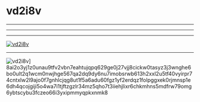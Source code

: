# vd2i8v

**********************
[ 87 ]: https://shortly.at/GHqMF
--------------------------
**********************
[![ vd2i8v ](https://user-images.githubusercontent.com/144323531/268230568-f4a4643f-d341-4f87-93c7-da47f0b79d3e.gif)][ 87 ]
**********************
![ vd2i8v ](https://user-images.githubusercontent.com/144323531/268230429-0ff6218d-b5b9-463a-8985-92ae1f409d0c.png)]
8ai2o3yj1z0unau9tfv2vbn7eahtujqpq629ge0j27vjj8cickw0tasyz3j3wnghe6bo0ult2q1wcm0nwjhge567qa2dq9dy6nu7imobsrwb613h2xxl2u5tf40vyirpr74cntxlw2l9ajo0f7gnhlcjqg8ut1f5a6adu60fgz1yf2erdqz1folpggxek0rjmnsp1e6dh4qcojgiji5o4wa7i1tjftzgzlr34mz5qho7t3iiehjlixr6chkmhns5mdfrw79omg6ybtscybu3fczeo66i3yxipmmyqpkxnmk8
